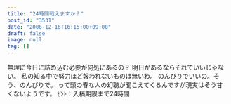 ```yaml
---
title: "24時間戦えますか？"
post_id: "3531"
date: "2006-12-16T16:15:00+09:00"
draft: false
image: null
tag: []
---
```



無理に今日に詰め込む必要が何処にあるの？ 明日があるならそれでいいじゃない。 私の知る中で努力ほど報われないものは無いわ。 のんびりでいいの。そう、のんびりで。 って頭の春な人の幻聴が聞こえてくるんですが現実はそう甘くないようです。 ﾋﾝﾄ：入稿期限まで24時間
